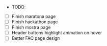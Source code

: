 * TODO:

- [ ] Finish maratona page
- [ ] Finish hackathon page
- [ ] Finish mostra page
- [ ] Header buttons highlight animation on hover
- [ ] Better FAQ page design